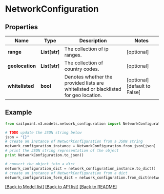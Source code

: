# NetworkConfiguration


## Properties
Name | Type | Description | Notes
------------ | ------------- | ------------- | -------------
**range** | **List[str]** | The collection of ip ranges. | [optional] 
**geolocation** | **List[str]** | The collection of country codes. | [optional] 
**whitelisted** | **bool** | Denotes whether the provided lists are whitelisted or blacklisted for geo location. | [optional] [default to False]

## Example

```python
from sailpoint.v3.models.network_configuration import NetworkConfiguration

# TODO update the JSON string below
json = "{}"
# create an instance of NetworkConfiguration from a JSON string
network_configuration_instance = NetworkConfiguration.from_json(json)
# print the JSON string representation of the object
print NetworkConfiguration.to_json()

# convert the object into a dict
network_configuration_dict = network_configuration_instance.to_dict()
# create an instance of NetworkConfiguration from a dict
network_configuration_form_dict = network_configuration.from_dict(network_configuration_dict)
```
[[Back to Model list]](../README.md#documentation-for-models) [[Back to API list]](../README.md#documentation-for-api-endpoints) [[Back to README]](../README.md)


